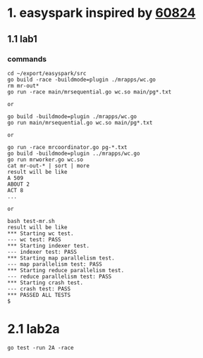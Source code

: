 # 1. easyspark inspired by [60824](http://nil.csail.mit.edu/6.824/2022/labs/lab-mr.html)

## 1.1 lab1
### commands
```shell
cd ~/export/easyspark/src
go build -race -buildmode=plugin ./mrapps/wc.go
rm mr-out*
go run -race main/mrsequential.go wc.so main/pg*.txt

or

go build -buildmode=plugin ./mrapps/wc.go
go run main/mrsequential.go wc.so main/pg*.txt

or

go run -race mrcoordinator.go pg-*.txt
go build -buildmode=plugin ../mrapps/wc.go
go run mrworker.go wc.so
cat mr-out-* | sort | more
result will be like 
A 509
ABOUT 2
ACT 8
...

or 

bash test-mr.sh
result will be like
*** Starting wc test.
--- wc test: PASS
*** Starting indexer test.
--- indexer test: PASS
*** Starting map parallelism test.
--- map parallelism test: PASS
*** Starting reduce parallelism test.
--- reduce parallelism test: PASS
*** Starting crash test.
--- crash test: PASS
*** PASSED ALL TESTS
$

```
# 2.1 lab2a
```shell
go test -run 2A -race
```
